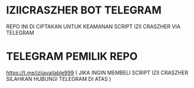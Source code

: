 # IZIICRASZHER BOT TELEGRAM

REPO INI DI CIPTAKAN UNTUK KEAMANAN SCRIPT IZII CRASZHER VIA TELEGRAM

# TELEGRAM PEMILIK REPO
https://t.me/iziiavailable999
( JIKA INGIN MEMBELI SCRIPT IZII CRASZHER SILAHKAN HUBUNGI TELEGRAM DI ATAS )
